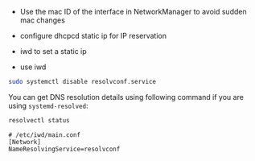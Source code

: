 - Use the mac ID of the interface in NetworkManager to avoid sudden mac changes

- configure dhcpcd static ip for IP reservation
- iwd to set a static ip
- use iwd

```bash
sudo systemctl disable resolvconf.service
```

You can get DNS resolution details using following command if you are using `systemd-resolved`:

```bash
resolvectl status

```

```
# /etc/iwd/main.conf
[Network]
NameResolvingService=resolvconf
```

